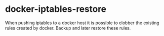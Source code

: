 # docker-iptables-restore
When pushing iptables to a docker host it is possible to clobber the existing rules created by docker. Backup and later restore these rules.
